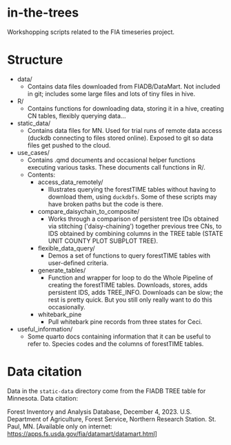 # in-the-trees

Workshopping scripts related to the FIA timeseries project.


# Structure

- data/
  - Contains data files downloaded from FIADB/DataMart. Not included in git; includes some large files and lots of tiny files in hive.
- R/
  - Contains functions for downloading data, storing it in a hive, creating CN tables, flexibly querying data...
- static_data/
  - Contains data files for MN. Used for trial runs of remote data access (duckdb connecting to files stored online). Exposed to git so data files get pushed to the cloud.
- use_cases/
  - Contains .qmd documents and occasional helper functions executing various tasks. These documents call functions in R/.
  - Contents:
    - access_data_remotely/
       - Illustrates querying the forestTIME tables without having to download them, using `duckdbfs`. Some of these scripts may have broken paths but the code is there.
    - compare_daisychain_to_composite/
        - Works through a comparison of persistent tree IDs obtained via stitching ('daisy-chaining') together previous tree CNs, to IDS obtained by combining columns in the TREE table (STATE UNIT COUNTY PLOT SUBPLOT TREE). 
    - flexible_data_query/
        - Demos a set of functions to query forestTIME tables with user-defined criteria.
    - generate_tables/
       - Function and wrapper for loop to do the Whole Pipeline of creating the forestTIME tables. Downloads, stores, adds persistent IDS, adds TREE_INFO. Downloads can be slow; the rest is pretty quick. But you still only really want to do this occasionally.
    - whitebark_pine
        - Pull whitebark pine records from three states for Ceci.
- useful_information/
  - Some quarto docs containing information that it can be useful to refer to. Species codes and the columns of forestTIME tables.
    

# Data citation

Data in the `static-data` directory come from the FIADB TREE table for Minnesota. Data citation:

Forest Inventory and Analysis Database, December 4, 2023. U.S. Department of Agriculture, Forest Service, Northern Research Station. St. Paul, MN. [Available only on internet: https://apps.fs.usda.gov/fia/datamart/datamart.html] 

